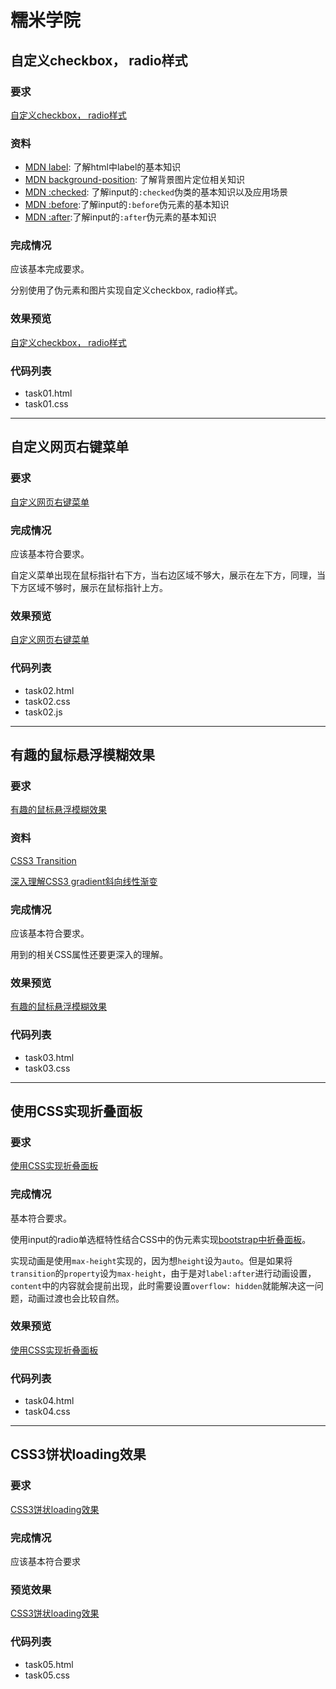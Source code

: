 # 糯米学院

## 自定义checkbox， radio样式

### 要求

[自定义checkbox， radio样式](http://ife.baidu.com/course/detail/id/23?t=1490620696985#learn)

### 资料

- [MDN label](https://developer.mozilla.org/en-US/docs/Web/HTML/Element/label): 了解html中label的基本知识
- [MDN background-position](https://developer.mozilla.org/en-US/docs/Web/CSS/background-position): 了解背景图片定位相关知识
- [MDN :checked](https://developer.mozilla.org/en-US/docs/Web/CSS/:checked): 了解input的`:checked`伪类的基本知识以及应用场景
- [MDN :before](https://developer.mozilla.org/en-US/docs/Web/CSS/::before):了解input的`:before`伪元素的基本知识
- [MDN :after](https://developer.mozilla.org/en-US/docs/Web/CSS/::after):了解input的`:after`伪元素的基本知识

### 完成情况

应该基本完成要求。

分别使用了伪元素和图片实现自定义checkbox, radio样式。

### 效果预览

[自定义checkbox， radio样式](https://miraclezys.github.io/IFE/academy_nuomi/code/task01.html)

### 代码列表

* task01.html
* task01.css


---

## 自定义网页右键菜单

### 要求

[自定义网页右键菜单](http://ife.baidu.com/course/detail/id/26?t=1490693259217#learn)

### 完成情况

应该基本符合要求。

自定义菜单出现在鼠标指针右下方，当右边区域不够大，展示在左下方，同理，当下方区域不够时，展示在鼠标指针上方。

### 效果预览

[自定义网页右键菜单](https://miraclezys.github.io/IFE/academy_nuomi/code/task02.html)

### 代码列表

* task02.html
* task02.css
* task02.js


---

## 有趣的鼠标悬浮模糊效果

### 要求

[有趣的鼠标悬浮模糊效果](http://ife.baidu.com/course/detail/id/14)

### 资料

[CSS3 Transition](http://www.w3cplus.com/content/css3-transition)

[深入理解CSS3 gradient斜向线性渐变](http://www.zhangxinxu.com/wordpress/2013/09/%E6%B7%B1%E5%85%A5%E7%90%86%E8%A7%A3css3-gradient%E6%96%9C%E5%90%91%E7%BA%BF%E6%80%A7%E6%B8%90%E5%8F%98/)

### 完成情况

应该基本符合要求。

用到的相关CSS属性还要更深入的理解。

### 效果预览

[有趣的鼠标悬浮模糊效果](https://miraclezys.github.io/IFE/academy_nuomi/code/task03.html)

### 代码列表

* task03.html
* task03.css


---

##  使用CSS实现折叠面板

### 要求

[使用CSS实现折叠面板](http://ife.baidu.com/course/detail/id/27)

### 完成情况

基本符合要求。

使用input的radio单选框特性结合CSS中的伪元素实现[bootstrap中折叠面板](http://v3.bootcss.com/javascript/#collapse-example-accordion)。

实现动画是使用`max-height`实现的，因为想`height`设为`auto`。但是如果将`transition`的`property`设为`max-height`，由于是对`label:after`进行动画设置，`content`中的内容就会提前出现，此时需要设置`overflow: hidden`就能解决这一问题，动画过渡也会比较自然。

### 效果预览

[ 使用CSS实现折叠面板](https://miraclezys.github.io/IFE/academy_nuomi/code/task04.html)

### 代码列表

* task04.html
* task04.css

---

## CSS3饼状loading效果

### 要求

[CSS3饼状loading效果](http://ife.baidu.com/course/detail/id/36)

### 完成情况

应该基本符合要求

### 预览效果

[ CSS3饼状loading效果](https://miraclezys.github.io/IFE/academy_nuomi/code/task05.html)

### 代码列表

* task05.html
* task05.css